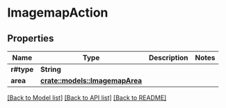 # ImagemapAction

## Properties

Name | Type | Description | Notes
------------ | ------------- | ------------- | -------------
**r#type** | **String** |  | 
**area** | [**crate::models::ImagemapArea**](ImagemapArea.md) |  | 

[[Back to Model list]](../README.md#documentation-for-models) [[Back to API list]](../README.md#documentation-for-api-endpoints) [[Back to README]](../README.md)


